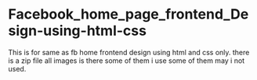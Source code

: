 # Facebook_home_page_frontend_Design-using-html-css
This is for same as fb home  frontend design using html and css only.
there is a zip file  all images is there some of them i use some of them may i not used. 
